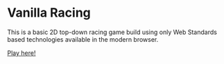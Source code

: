 # Vanilla Racing

This is a basic 2D top-down racing game build using only Web Standards based technologies available in the modern browser.

[Play here!](https://vanilla-racing.glitch.me/)
